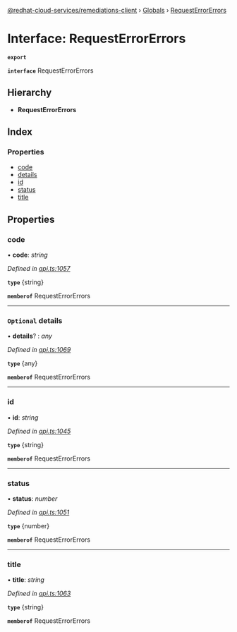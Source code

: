 [@redhat-cloud-services/remediations-client](../README.md) › [Globals](../globals.md) › [RequestErrorErrors](requesterrorerrors.md)

# Interface: RequestErrorErrors

**`export`** 

**`interface`** RequestErrorErrors

## Hierarchy

* **RequestErrorErrors**

## Index

### Properties

* [code](requesterrorerrors.md#code)
* [details](requesterrorerrors.md#optional-details)
* [id](requesterrorerrors.md#id)
* [status](requesterrorerrors.md#status)
* [title](requesterrorerrors.md#title)

## Properties

###  code

• **code**: *string*

*Defined in [api.ts:1057](https://github.com/RedHatInsights/javascript-clients/blob/master/packages/remediations/api.ts#L1057)*

**`type`** {string}

**`memberof`** RequestErrorErrors

___

### `Optional` details

• **details**? : *any*

*Defined in [api.ts:1069](https://github.com/RedHatInsights/javascript-clients/blob/master/packages/remediations/api.ts#L1069)*

**`type`** {any}

**`memberof`** RequestErrorErrors

___

###  id

• **id**: *string*

*Defined in [api.ts:1045](https://github.com/RedHatInsights/javascript-clients/blob/master/packages/remediations/api.ts#L1045)*

**`type`** {string}

**`memberof`** RequestErrorErrors

___

###  status

• **status**: *number*

*Defined in [api.ts:1051](https://github.com/RedHatInsights/javascript-clients/blob/master/packages/remediations/api.ts#L1051)*

**`type`** {number}

**`memberof`** RequestErrorErrors

___

###  title

• **title**: *string*

*Defined in [api.ts:1063](https://github.com/RedHatInsights/javascript-clients/blob/master/packages/remediations/api.ts#L1063)*

**`type`** {string}

**`memberof`** RequestErrorErrors
